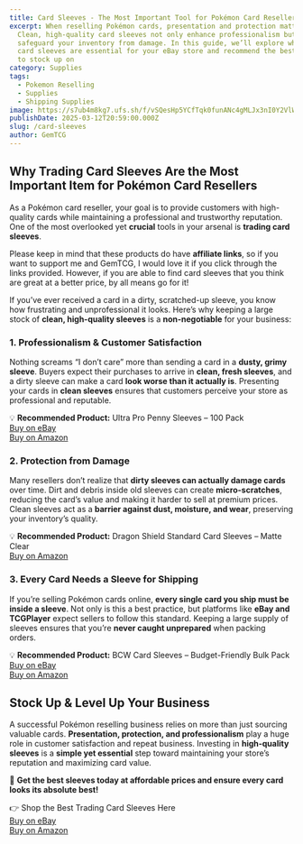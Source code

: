 ```yaml
---
title: Card Sleeves - The Most Important Tool for Pokémon Card Resellers
excerpt: When reselling Pokémon cards, presentation and protection matter.
  Clean, high-quality card sleeves not only enhance professionalism but also
  safeguard your inventory from damage. In this guide, we’ll explore why fresh
  card sleeves are essential for your eBay store and recommend the best options
  to stock up on
category: Supplies
tags:
  - Pokemon Reselling
  - Supplies
  - Shipping Supplies
image: https://s7ub4m8kg7.ufs.sh/f/vSQesHp5YCfTqk0funANc4gMLJx3nI0Y2VlWS9zhZAvkDtdX
publishDate: 2025-03-12T20:59:00.000Z
slug: /card-sleeves
author: GemTCG
---
```

## Why Trading Card Sleeves Are the Most Important Item for Pokémon Card Resellers

As a Pokémon card reseller, your goal is to provide customers with high-quality cards while maintaining a professional and trustworthy reputation. One of the most overlooked yet **crucial** tools in your arsenal is **trading card sleeves**.

Please keep in mind that these products do have **affiliate links**, so if you want to support me and GemTCG, I would love it if you click through the links provided. However, if you are able to find card sleeves that you think are great at a better price, by all means go for it!

If you’ve ever received a card in a dirty, scratched-up sleeve, you know how frustrating and unprofessional it looks. Here’s why keeping a large stock of **clean, high-quality sleeves** is a **non-negotiable** for your business:

### 1. **Professionalism & Customer Satisfaction**

Nothing screams “I don’t care” more than sending a card in a **dusty, grimy sleeve**. Buyers expect their purchases to arrive in **clean, fresh sleeves**, and a dirty sleeve can make a card **look worse than it actually is**. Presenting your cards in **clean sleeves** ensures that customers perceive your store as professional and reputable.

💡 **Recommended Product:** Ultra Pro Penny Sleeves – 100 Pack  
[Buy on eBay](https://ebay.us/ouoD19)  
[Buy on Amazon](https://amzn.to/3Xwd1VH)

### 2. **Protection from Damage**

Many resellers don’t realize that **dirty sleeves can actually damage cards** over time. Dirt and debris inside old sleeves can create **micro-scratches**, reducing the card’s value and making it harder to sell at premium prices. Clean sleeves act as a **barrier against dust, moisture, and wear**, preserving your inventory’s quality.

💡 **Recommended Product:** Dragon Shield Standard Card Sleeves – Matte Clear  
[Buy on Amazon](https://amzn.to/4kO1qLy)

### 3. **Every Card Needs a Sleeve for Shipping**

If you’re selling Pokémon cards online, **every single card you ship must be inside a sleeve**. Not only is this a best practice, but platforms like **eBay and TCGPlayer** expect sellers to follow this standard. Keeping a large supply of sleeves ensures that you’re **never caught unprepared** when packing orders.

💡 **Recommended Product:** BCW Card Sleeves – Budget-Friendly Bulk Pack  
[Buy on eBay](https://ebay.us/uKM94Q)  
[Buy on Amazon](https://amzn.to/4l4Ysm6)

## Stock Up & Level Up Your Business

A successful Pokémon reselling business relies on more than just sourcing valuable cards. **Presentation, protection, and professionalism** play a huge role in customer satisfaction and repeat business. Investing in **high-quality sleeves** is a **simple yet essential** step toward maintaining your store’s reputation and maximizing card value.

🚀 **Get the best sleeves today at affordable prices and ensure every card looks its absolute best!**

👉 Shop the Best Trading Card Sleeves Here  
[Buy on eBay](https://ebay.us/ouoD19)  
[Buy on Amazon](https://amzn.to/4kO1qLy)

